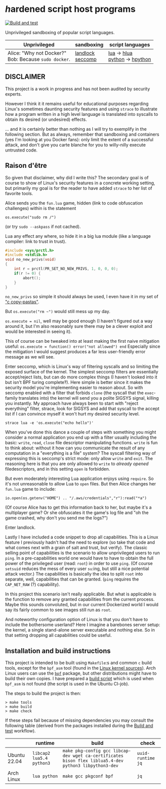 # *h*ardened script host programs
[![Build and test](https://github.com/rootmos/h/actions/workflows/build-test.yaml/badge.svg)](https://github.com/rootmos/h/actions/workflows/build-test.yaml)

Unprivileged sandboxing of popular script languages.

|Unprivileged|sandboxing|script languages|
|------------|----------|----------------|
|Alice: "Why not Docker?"<br>Bob: Because `sudo docker`.|[landlock](https://www.kernel.org/doc/html/latest/userspace-api/landlock.html) <br> [seccomp](https://www.kernel.org/doc/html/latest/userspace-api/seccomp_filter.html)|[lua](http://lua.org/) -> [hlua](hlua) <br> [python](https://python.org/) -> [hpython](hpython) |

## DISCLAIMER
This project is a work in progress and has not been audited by security
experts.

However I think it it remains useful for educational purposes regarding Linux's
sometimes daunting security features and using `strace` to illustrate how a
program written in a high level language is translated into syscalls to obtain
its desired (or undesired) effects.

... and it is certainly better than nothing as I will try to exemplify in the
following section. But as always, remember that sandboxing and containers (yes
I'm looking at you Docker fans): only limit the extent of a successful attack,
and don't give you carte blanche for you to willy-nilly execute untrusted code.

## Raison d'être
So given that disclaimer, why did I write this? The secondary goal is of course
to show of Linux's security features in a concrete working setting, but
primarily my goal is for the reader to have added `strace` to her list of
favorite tools.

Alice sends you the `fun.lua` game, hidden (link to code obfuscation
challenges) within is the statement
```
os.execute("sudo rm /")
```
(or try `sudo --askpass` if not cached).

Lua any effect any where, so hide it in a big lua module
(like a language compiler: link to trust in trust).

```c
#include <sys/prctl.h>
#include <stdlib.h>
void no_new_privs(void)
{
    int r = prctl(PR_SET_NO_NEW_PRIVS, 1, 0, 0, 0);
    if(r != 0) {
        abort();
    }
}
```
`no_new_privs` so simple it should always be used, I even have it in my
set of ["c copy-pastas"](https://github.com/rootmos/libr).

But `os.execute("rm ~")` would still mess up my day.

`os.execute = nil`, well may be good enough (I haven't figured out a way around
it, but I'm also reasonably sure there may be a clever exploit and would be
interested in seeing it).

This of course can be tweaked into at least making the first naive mitigation
useful:
`os.execute = function() error("not allowed") end`
Especially since the mitigation I would suggest produces a far less
user-friendly error message as we will see.

Enter seccomp, which is Linux's way of filtering syscalls and so limiting the
exposed surface of the kernel.
The simplest seccomp filters are essentially accept/reject lists, but can do
more complex things (I haven't looked into it but isn't BPF turing complete‽).
Here simple is better since it makes the security model you're implementing
easier to reason about.
So with seccomp enabled with a filter that forbids `clone` (the syscall
that the `exec`-family translates into) the kernel will send you a polite
SIGSYS signal, killing you instantly.
My approach have always been to start with "reject everything" filter,
strace, look for SIGSYS and add that syscall to the accept list if I can
convince myself it won't hurt my desired security level.

`strace lua -e 'os.execute("echo hello")'`

When you've done this dance a couple of steps with something you might consider
a normal application you end up with a filter usually including the basic:
`write`, `read`, `close` file descriptor manipulating functions.
`write` is fun to think about: without it how can you communicate the result of
any computation in a "everything is a file" system?
The syscall filtering way of expressing this is seccomp's strict mode: only
allow `write` and `exit`. The reasoning here is that you are only allowed to
`write` to *already opened* filedescriptors, and in this setting `open` is
forbidden.

But even moderately interesting Lua application enjoys using `require`. So it's
not unreasonable to allow Lua to `open` files. But then Alice changes her
`fun.lua` game to include:

```
io.open(os.getenv("HOME") .. "/.aws/credentials","r"):read("*a")
```

(Of course Alice has to get this information back to her, but maybe it's a
multiplayer game? Or she obfuscates it the game's log file and "oh the game
crashed, why don't you send me the logs?")

Enter landlock.

Lastly I have included a code snippet to drop all capabilities. This is a Linux
feature I previously hadn't had the need to explore (so take that code and what
comes next with a grain of salt and trust, but verify).  The classic selling
point of capabilities is the scenario to allow unprivileged users to run
`ping`.  In a pre-capabilities world one would have to have to obtain the full
power of the privileged user (read: `root`) in order to use `ping`. (Of course
`setsuid` reduces the mess of every user `su`:ing, but still a nice potential
attack vector.)
The capabilities is basically the idea to split `root` into separate, well,
capabilities that can be granted. (`ping` requires the `CAP_NET_RAW` (?) capability).

In this project this scenario isn't really applicable. But what is applicable
is the function to remove any granted capabilities from the current process.
Maybe this sounds convoluted, but in our current Dockerized world I would say
its fairly common to see images still run as `root`.

And noteworthy configuration option of Linux is that you don't have to include
the bothersome userland? Here I imagine a barebones server setup: the kernel,
a single stand-alone server executable and nothing else. So in that setting
dropping all capabilities could be useful.

## Installation and build instructions

This project is intended to be built using `Makefile`:s and common `c` build
tools, except for the `bpf_asm` tool (found in the
[Linux kernel sources](https://github.com/torvalds/linux/tree/master/tools/bpf)).
Arch Linux users can use the [`bpf`](https://archlinux.org/packages/community/x86_64/bpf/)
package, but other distributions might have to build their own copies.
I have prepared a [build script](tools/bpf/build) which is used when `bpf_asm`
is not found (the script is used in the Ubuntu CI-job).

The steps to build the project is then:
```shell
> make tools
> make build
> make check
```

If these steps fail because of missing dependencies you may consult the
following table (derived from the packages installed during the
[Build and test](/actions/workflows/build-test.yaml) workflow).

| | runtime | build | check |
|-|---------|-------|-------|
|Ubuntu 22.04| `libcap2 lua5.4 python3` | `make pkg-config gcc libcap-dev wget ca-certificates bison flex liblua5.4-dev python3 libpython3-dev` | `uuid-runtime jq` |
|Arch Linux| `lua python` | `make gcc pkgconf bpf` | `jq` |
